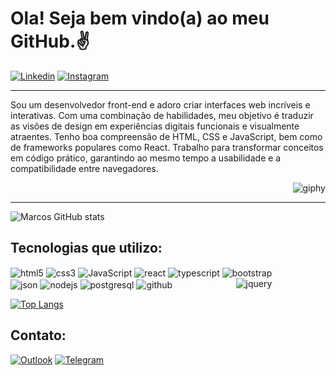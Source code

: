 # Ola! Seja bem vindo(a) ao meu GitHub.✌️

[![Linkedin](https://img.shields.io/badge/LinkedIn-0077B5?style=for-the-badge&logo=linkedin&logoColor=white)](https://www.linkedin.com/in/marcos-chave/)
[![Instagram](https://img.shields.io/badge/Instagram-E4405F?style=for-the-badge&logo=instagram&logoColor=white)](https://www.instagram.com/marcostchave/)

<hr>
<div>
 
<div>
Sou um desenvolvedor front-end e adoro criar interfaces web incríveis e interativas. Com uma combinação de habilidades, meu objetivo é traduzir as visões de design em experiências digitais funcionais e visualmente atraentes.
Tenho boa compreensão de HTML, CSS e JavaScript, bem como de frameworks populares como React. Trabalho para transformar conceitos em código prático, garantindo ao mesmo tempo a usabilidade e a compatibilidade entre navegadores. 
</div>
 
<div align="right">
 
![giphy](https://github.com/MarcosChave/MarcosChave/assets/107279068/9737b639-5e7a-4348-83a5-a36020b711af)
 
</div>
 
</div>
<hr>

![Marcos GitHub stats](https://github-readme-stats.vercel.app/api?username=MarcosChave&show_icons=true&theme=tokyonight)

## Tecnologias que utilizo:
<div style="display:inline-block" >
<img align="center" alt="html5" src="https://img.shields.io/badge/HTML5-E34F26?style=for-the-badge&logo=html5&logoColor=white">
<img align="center" alt="css3" src="https://img.shields.io/badge/CSS3-1572B6?style=for-the-badge&logo=css3&logoColor=white">
<img align="center" alt="JavaScript" src="https://img.shields.io/badge/JavaScript-F7DF1E?style=for-the-badge&logo=javascript&logoColor=black">
<img align="center" alt="react" src="https://img.shields.io/badge/React-20232A?style=for-the-badge&logo=react&logoColor=61DAFB">
<img align="center" alt="typescript" src="https://img.shields.io/badge/TypeScript-007ACC?style=for-the-badge&logo=typescript&logoColor=white">
<img align="center" alt="bootstrap" src="https://img.shields.io/badge/Bootstrap-563D7C?style=for-the-badge&logo=bootstrap&logoColor=white">
 
 <br/>
  
<img align="right" alt="jquery" src="https://img.shields.io/badge/jQuery-0769AD?style=for-the-badge&logo=jquery&logoColor=white">
<img align="center" alt="json" src="https://img.shields.io/badge/json%20web%20tokens-323330?style=for-the-badge&logo=json-web-tokens&logoColor=pink">
<img align="center" alt="nodejs" src="https://img.shields.io/badge/Node.js-43853D?style=for-the-badge&logo=node.js&logoColor=white">
<img align="center" alt="postgresql" src="https://img.shields.io/badge/PostgreSQL-316192?style=for-the-badge&logo=postgresql&logoColor=white">
<img align="center" alt="github" src="https://img.shields.io/badge/GitHub-100000?style=for-the-badge&logo=github&logoColor=white">
</div>

<br/>

[![Top Langs](https://github-readme-stats.vercel.app/api/top-langs/?username=MarcosChave&layout=pie)](https://github.com/anuraghazra/github-readme-stats)

## Contato:
[![Outlook](https://img.shields.io/badge/Microsoft_Outlook-0078D4?style=for-the-badge&logo=microsoft-outlook&logoColor=white)](mailto:marcosvtc7@outlook.com)
[![Telegram](	https://img.shields.io/badge/Telegram-2CA5E0?style=for-the-badge&logo=telegram&logoColor=white)](https://t.me/Marcos_Chave)

